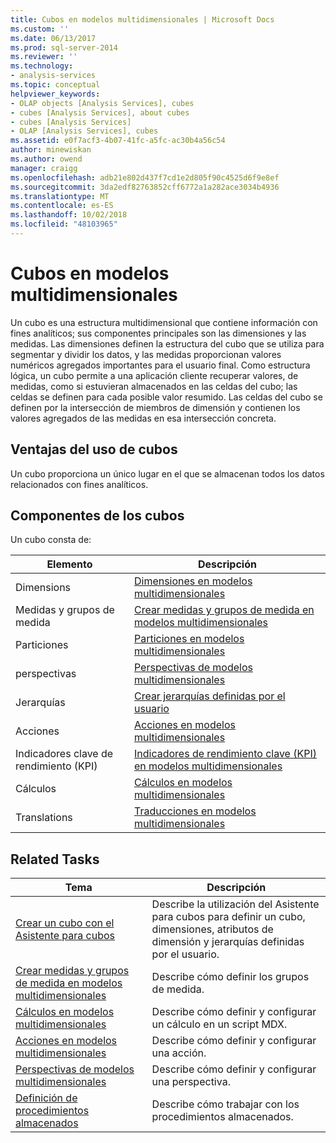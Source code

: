 ```yaml
---
title: Cubos en modelos multidimensionales | Microsoft Docs
ms.custom: ''
ms.date: 06/13/2017
ms.prod: sql-server-2014
ms.reviewer: ''
ms.technology:
- analysis-services
ms.topic: conceptual
helpviewer_keywords:
- OLAP objects [Analysis Services], cubes
- cubes [Analysis Services], about cubes
- cubes [Analysis Services]
- OLAP [Analysis Services], cubes
ms.assetid: e0f7acf3-4b07-41fc-a5fc-ac30b4a56c54
author: minewiskan
ms.author: owend
manager: craigg
ms.openlocfilehash: adb21e802d437f7cd1e2d805f90c4525d6f9e8ef
ms.sourcegitcommit: 3da2edf82763852cff6772a1a282ace3034b4936
ms.translationtype: MT
ms.contentlocale: es-ES
ms.lasthandoff: 10/02/2018
ms.locfileid: "48103965"
---
```

# <a name="cubes-in-multidimensional-models"></a>Cubos en modelos multidimensionales
  Un cubo es una estructura multidimensional que contiene información con fines analíticos; sus componentes principales son las dimensiones y las medidas. Las dimensiones definen la estructura del cubo que se utiliza para segmentar y dividir los datos, y las medidas proporcionan valores numéricos agregados importantes para el usuario final. Como estructura lógica, un cubo permite a una aplicación cliente recuperar valores, de medidas, como si estuvieran almacenados en las celdas del cubo; las celdas se definen para cada posible valor resumido. Las celdas del cubo se definen por la intersección de miembros de dimensión y contienen los valores agregados de las medidas en esa intersección concreta.  
  
## <a name="benefits-of-using-cubes"></a>Ventajas del uso de cubos  
 Un cubo proporciona un único lugar en el que se almacenan todos los datos relacionados con fines analíticos.  
  
## <a name="components-of-cubes"></a>Componentes de los cubos  
 Un cubo consta de:  
  
|Elemento|Descripción|  
|-------------|-----------------|  
|Dimensions|[Dimensiones en modelos multidimensionales](dimensions-in-multidimensional-models.md)|  
|Medidas y grupos de medida|[Crear medidas y grupos de medida en modelos multidimensionales](create-measures-and-measure-groups-in-multidimensional-models.md)|  
|Particiones|[Particiones en modelos multidimensionales](partitions-in-multidimensional-models.md)|  
|perspectivas|[Perspectivas de modelos multidimensionales](perspectives-in-multidimensional-models.md)|  
|Jerarquías|[Crear jerarquías definidas por el usuario](user-defined-hierarchies-create.md)|  
|Acciones|[Acciones en modelos multidimensionales](actions-in-multidimensional-models.md)|  
|Indicadores clave de rendimiento (KPI)|[Indicadores de rendimiento clave &#40;KPI&#41; en modelos multidimensionales](key-performance-indicators-kpis-in-multidimensional-models.md)|  
|Cálculos|[Cálculos en modelos multidimensionales](calculations-in-multidimensional-models.md)|  
|Translations|[Traducciones en modelos multidimensionales](translations-in-multidimensional-models-analysis-services.md)|  
  
## <a name="related-tasks"></a>Related Tasks  
  
|Tema|Descripción|  
|-----------|-----------------|  
|[Crear un cubo con el Asistente para cubos](create-a-cube-using-the-cube-wizard.md)|Describe la utilización del Asistente para cubos para definir un cubo, dimensiones, atributos de dimensión y jerarquías definidas por el usuario.|  
|[Crear medidas y grupos de medida en modelos multidimensionales](create-measures-and-measure-groups-in-multidimensional-models.md)|Describe cómo definir los grupos de medida.|  
|[Cálculos en modelos multidimensionales](calculations-in-multidimensional-models.md)|Describe cómo definir y configurar un cálculo en un script MDX.|  
|[Acciones en modelos multidimensionales](actions-in-multidimensional-models.md)|Describe cómo definir y configurar una acción.|  
|[Perspectivas de modelos multidimensionales](perspectives-in-multidimensional-models.md)|Describe cómo definir y configurar una perspectiva.|  
|[Definición de procedimientos almacenados](../multidimensional-models-extending-olap-stored-procedures/defining-stored-procedures.md)|Describe cómo trabajar con los procedimientos almacenados.|  
  
  
